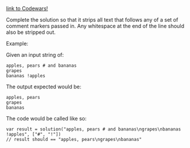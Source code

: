 [link to Codewars!](https://www.codewars.com/kata/51c8e37cee245da6b40000bd)

Complete the solution so that it strips all text that follows any of a set of comment markers passed in. Any whitespace at the end of the line should also be stripped out.

Example:

Given an input string of:

```
apples, pears # and bananas
grapes
bananas !apples
```
The output expected would be:

```
apples, pears
grapes
bananas
```
The code would be called like so:

```
var result = solution("apples, pears # and bananas\ngrapes\nbananas !apples", ["#", "!"])
// result should == "apples, pears\ngrapes\nbananas"
```